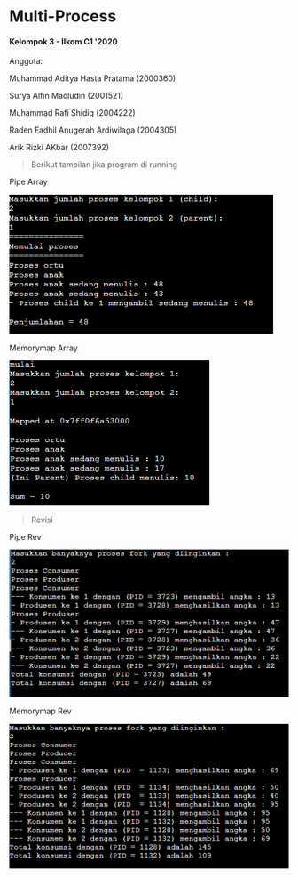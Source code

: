 # Multi-Process

#### Kelompok 3 - Ilkom C1 '2020
Anggota: <br>
<p>Muhammad Aditya Hasta Pratama (2000360)
<p>Surya Alfin Maoludin (2001521)
<p>Muhammad Rafi Shidiq (2004222)
<p>Raden Fadhil Anugerah Ardiwilaga (2004305)
<p>Arik Rizki AKbar (2007392)

> Berikut tampilan jika program di running 

<p>Pipe Array</p>
<img src = "https://github.com/Alfinnnnn/Multi-Process/blob/main/ss/pipe_array.png">

<p>Memorymap Array</p>
<img src = "https://github.com/Alfinnnnn/Multi-Process/blob/main/ss/memorymap_Array.png">


> Revisi
<p>Pipe Rev</p>
<img src ="https://github.com/Alfinnnnn/Multi-Process/blob/main/ss/pipe_rev.png">

<p>Memorymap Rev</p>
<img src = "https://github.com/Alfinnnnn/Multi-Process/blob/main/ss/memorymap_rev.png">
